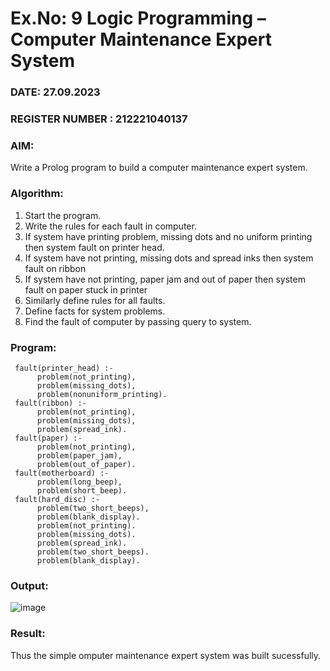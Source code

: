 # Ex.No: 9  Logic Programming –  Computer Maintenance Expert System
### DATE: 27.09.2023                                                                            
### REGISTER NUMBER : 212221040137
### AIM: 
Write a Prolog program to build a computer maintenance expert system.
###  Algorithm:
1. Start the program.
2. Write the rules for each fault in computer.
3. If system have printing problem, missing dots and no uniform printing then system fault on printer head.
4. If system have not printing, missing dots and spread inks then system fault on ribbon
5. If system have not printing, paper jam and out of paper then system fault on paper stuck in printer
6. Similarly define rules for all faults.
7. Define facts for system problems.
8. Find the fault of computer by passing query to system.
     
### Program:

     fault(printer_head) :-
          problem(not_printing),
          problem(missing_dots),
          problem(nonuniform_printing).
     fault(ribbon) :-
          problem(not_printing),
          problem(missing_dots),
          problem(spread_ink).
     fault(paper) :-
          problem(not_printing),
          problem(paper_jam),
          problem(out_of_paper).
     fault(motherboard) :-
          problem(long_beep),
          problem(short_beep).
     fault(hard_disc) :-
          problem(two_short_beeps),
          problem(blank_display).
          problem(not_printing).
          problem(missing_dots).
          problem(spread_ink).
          problem(two_short_beeps).
          problem(blank_display).











### Output:

![image](https://github.com/Rakesh2k23/AI_Lab_2023-24/assets/141472158/773f8df7-9e4a-4456-824c-18465c37d71c)




### Result:
Thus the simple omputer maintenance expert system was built sucessfully.
